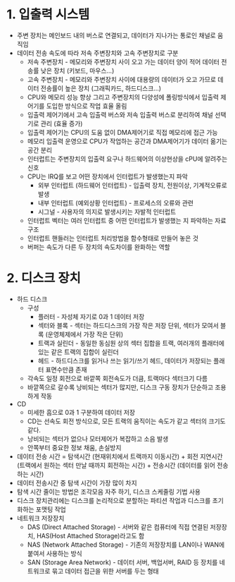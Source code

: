 # 1. 입출력 시스템
  
  * 주변 장치는 메인보드 내의 버스로 연결되고, 데이터가 지나가는 통로인 채널로 움직임
  * 데이터 전송 속도에 따라 저속 주변장치와 고속 주변장치로 구분
    * 저속 주변장치 - 메모리와 주변장치 사이 오고 가는 데이터 양이 적어 데이터 전송률 낮은 장치 (키보드, 마우스...)
    * 고속 주변장치 - 메모리와 주변장치 사이에 대용량의 데이터가 오고 가므로 데이터 전송률이 높은 장치 (그래픽카드, 하드디스크...)
    * CPU와 메모리 성능 향상 그리고 주변장치의 다양성에 폴링방식에서 입출력 제어기를 도입한 방식으로 작업 효율 올림
    * 입출력 제어기에서 고속 입출력 버스와 저속 입출력 버스로 분리하여 채널 선택기로 관리 (효율 증가)
    * 입출력 제어기는 CPU의 도움 없이 DMA제어기로 직접 메모리에 접근 가능
    * 메모리 입출력 운영으로 CPU가 작업하는 공간과 DMA제어기가 데이터 옮기는 공간 분리
    * 인터럽트는 주변장치의 입출력 요구나 하드웨어의 이상현상을 cPU에 알려주는 신호
    * CPU는 IRQ를 보고 어떤 장치에서 인터럽트가 발생했는지 파악
      * 외부 인터럽트 (하드웨어 인터럽트) - 입출력 장치, 전원이상, 기계적오류로 발생
      * 내부 인터럽트 (예외상황 인터럽트) - 프로세스의 오류와 관련
      * 시그널 - 사용자의 의지로 발생시키는 자발적 인터럽트
    * 인터럽트 벡터는 여러 인터럽트 중 어떤 인터럽트가 발생했는 지 파악하는 자료구조
    * 인터럽트 핸들러는 인터럽트 처리방법을 함수형태로 만들어 놓은 것
    * 버퍼는 속도가 다른 두 장치의 속도차이를 완화하는 역할


# 2. 디스크 장치

  * 하드 디스크
    * 구성
      * 플러터 - 자성체 자기로 0과 1 데이터 저장
      * 섹터와 블록 - 섹터는 하드디스크의 가장 작은 저장 단위, 섹터가 모여서 블록 (운영체제에서 가장 작은 단위)
      * 트랙과 실린더 - 동일한 동심원 상의 섹터 집합을 트랙, 여러개의 플래터에 있는 같은 트랙의 집합이 실린더
      * 헤드 - 하드디스크를 읽거나 쓰는 읽기/쓰기 헤드, 데이터가 저장되는 플래터 표면수만큼 존재
    * 각속도 일정 회전으로 바깥쪽 회전속도가 더큼, 트랙마다 섹터크기 다름
    * 바깥쪽으로 갈수록 낭비되는 섹터가 많지만, 디스크 구동 장치가 단순하고 조용하게 작동
  * CD
    * 미세한 흠으로 0과 1 구분하여 데이터 저장
    * CD는 선속도 회전 방식으로, 모든 트랙의 움직이는 속도가 같고 섹터의 크기도 같다.
    * 낭비되는 섹터가 없으나 모터제어가 복잡하고 소음 발생
    * 안쪽부터 중요한 정보 채움, 손실방지
  * 데이터 전송 시간 = 탐색시간 (현재위치에서 트랙까지 이동시간) + 회전 지연시간 (트랙에서 원하는 섹터 만날 때까지 회전하는 시간) + 전송시간 (데이터를 읽어 전송하는 시간)
  * 데이터 전송시간 중 탐색 시간이 가장 많이 차지
  * 탐색 시간 줄이는 방법은 조각모음 자주 하기, 디스크 스케줄링 기법 사용
  * 디스크 장치관리에는 디스크를 논리적으로 분할하는 파티션 작업과 디스크를 초기화하는 포맷팅 작업
  * 네트워크 저장장치
    * DAS (Direct Attached Storage) - 서버와 같은 컴퓨터에 직접 연결된 저장장치, HAS(Host Attached Storage)라고도 함
    * NAS (Network Attached Storage) - 기존의 저장장치를 LAN이나 WAN에 붙여서 사용하는 방식
    * SAN (Storage Area Network) - 데이터 서버, 백업서버, RAID 등 장치를 네트워크로 묶고 데이터 접근을 위한 서버를 두는 형태